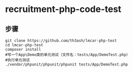 # recruitment-php-code-test

## 步骤

```shell
git clone https://github.com/th3ash/lmcar-php-test
cd lmcar-php-test
composer install
#写一个App\Demo类的单元测试（文件名：tests/App/DemoTest.php）
#执行单元测试
./vendor/phpunit/phpunit/phpunit tests/App/DemoTest.php 
```
